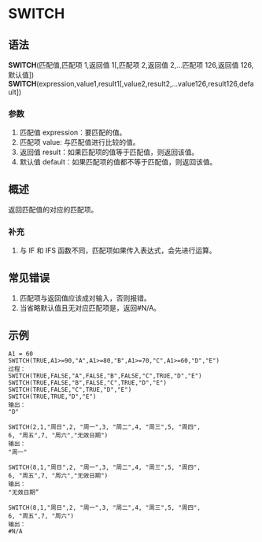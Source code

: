 # SWITCH

## 语法

**SWITCH**(匹配值,匹配项 1,返回值 1[,匹配项 2,返回值 2,...匹配项 126,返回值 126,默认值])  
**SWITCH**(expression,value1,result1[,value2,result2,...value126,result126,default])

### 参数

1. 匹配值 expression：要匹配的值。
2. 匹配项 value: 与匹配值进行比较的值。
3. 返回值 result：如果匹配项的值等于匹配值，则返回该值。
4. 默认值 default：如果匹配项的值都不等于匹配值，则返回该值。

## 概述

返回匹配值的对应的匹配项。

### 补充

1. 与 IF 和 IFS 函数不同，匹配项如果传入表达式，会先进行运算。

## 常见错误

1. 匹配项与返回值应该成对输入，否则报错。
2. 当省略默认值且无对应匹配项是，返回#N/A。

## 示例

```excel
A1 = 60
SWITCH(TRUE,A1>=90,"A",A1>=80,"B",A1>=70,"C",A1>=60,"D","E")
过程：
SWITCH(TRUE,FALSE,"A",FALSE,"B",FALSE,"C",TRUE,"D","E")
SWITCH(TRUE,FALSE,"B",FALSE,"C",TRUE,"D","E")
SWITCH(TRUE,FALSE,"C",TRUE,"D","E")
SWITCH(TRUE,TRUE,"D","E")
输出：
"D"
```

```excel
SWITCH(2,1,"周日",2, "周一",3, "周二",4, "周三",5, "周四",
6, "周五",7, "周六","无效日期")
输出：
"周一"

SWITCH(8,1,"周日",2, "周一",3, "周二",4, "周三",5, "周四",
6, "周五",7, "周六","无效日期")
输出：
"无效日期”

SWITCH(8,1,"周日",2, "周一",3, "周二",4, "周三",5, "周四",
6, "周五",7, "周六")
输出：
#N/A
```
